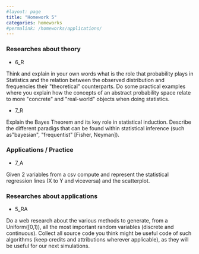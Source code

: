 ```yaml
---
#layout: page
title: "Homework 5"
categories: homeworks
#permalink: /homeworks/applications/
---
```

<h3>Researches about theory</h3>

- 6_R

Think and explain in your own words what is the role that probability plays in Statistics and the relation between the observed distribution and frequencies their "theoretical" counterparts. Do some practical examples where you explain how the concepts of an abstract probability space relate to more "concrete" and "real-world" objects when doing statistics.

- 7_R

Explain the Bayes Theorem and its key role in statistical induction. Describe the different paradigs that can be found within statistical inference (such as"bayesian", "frequentist" \[Fisher, Neyman\]).

<h3>Applications / Practice</h3>

- 7_A

Given 2 variables from a csv compute and represent the statistical regression lines (X to Y and viceversa) and the scatterplot.

<h3>Researches about applications</h3>

- 5_RA

Do a web research about the various methods to generate, from a Uniform(\[0,1)), all the most important random variables (discrete and continuous). Collect all source code you think might be useful code of such algorithms (keep credits and attributions wherever applicable), as they will be useful for our next simulations.  
